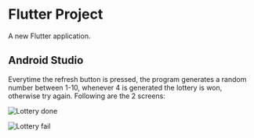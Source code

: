 # Flutter Project

A new Flutter application. 

## Android Studio

Everytime the refresh button is pressed, the program generates a random number between 1-10, whenever 4 is generated the lottery is won, otherwise try again. Following are the 2 screens:

![Lottery done](https://user-images.githubusercontent.com/93842094/224950104-42c77c1a-d0b2-4651-89c0-c3c3081c98ec.png)

![Lottery fail](https://user-images.githubusercontent.com/93842094/224950148-28144f6b-8269-40e3-8f05-e9763db6447a.png)

